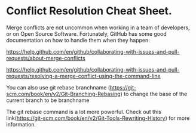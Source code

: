 # Conflict Resolution Cheat Sheet.

Merge conflicts are not uncommon when working in a team of developers, or on Open Source Software. 
Fortunately, GitHub has some good documentation on how to handle them when they happen:


https://help.github.com/en/github/collaborating-with-issues-and-pull-requests/about-merge-conflicts

https://help.github.com/en/github/collaborating-with-issues-and-pull-requests/resolving-a-merge-conflict-using-the-command-line


You can also use git rebase branchname (https://git-scm.com/book/en/v2/Git-Branching-Rebasing) to change the base of the current branch to be branchname

The git rebase command is a lot more powerful.  Check out this link(https://git-scm.com/book/en/v2/Git-Tools-Rewriting-History) for more information.
